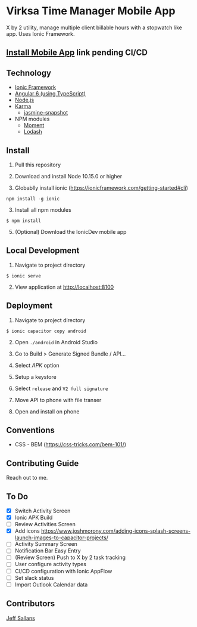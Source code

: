 # Virksa Time Manager Mobile App
X by 2 utility, manage multiple client billable hours with a stopwatch like app.  Uses Ionic Framework.

## [Install Mobile App]() link pending CI/CD

## Technology

* [Ionic Framework](https://ionicframework.com/)
* [Angular 6 (using TypeScript)](https://angular.io/)
* [Node.js](https://nodejs.org)
* [Karma](https://karma-runner.github.io/latest/index.html)
  * [jasmine-snapshot](https://www.npmjs.com/package/jasmine-snapshot)
* NPM modules
  * [Moment](https://momentjs.com/docs/)
  * [Lodash](https://lodash.com/docs/4.17.11)

## Install

1) Pull this repository

2) Download and install Node 10.15.0 or higher

3) Globablly install ionic (https://ionicframework.com/getting-started#cli)
```
npm install -g ionic
```
3) Install all npm modules
```
$ npm install
```

5) (Optional) Download the IonicDev mobile app

## Local Development

1) Navigate to project directory
```
$ ionic serve
```

2) View application at [http://localhost:8100](http://http://localhost:8100)


## Deployment

1) Navigate to project directory
```
$ ionic capacitor copy android
```

2) Open `./android` in Android Studio

3) Go to Build > Generate Signed Bundle / API...

4) Select *APK* option

5) Setup a keystore

6) Select `release` and `V2 full signature`

7) Move API to phone with file transer

8) Open and install on phone

## Conventions

* CSS - BEM (https://css-tricks.com/bem-101/)

## Contributing Guide

Reach out to me.

## To Do

- [x] Switch Activity Screen
- [x] Ionic APK Build
- [ ] Review Activities Screen
- [x] Add icons https://www.joshmorony.com/adding-icons-splash-screens-launch-images-to-capacitor-projects/
- [ ] Activity Summary Screen
- [ ] Notification Bar Easy Entry
- [ ] (Review Screen) Push to X by 2 task tracking
- [ ] User configure activity types
- [ ] CI/CD configuration with Ionic AppFlow
- [ ] Set slack status
- [ ] Import Outlook Calendar data

## Contributors

[Jeff Sallans](https://github.com/JeffSallans)
